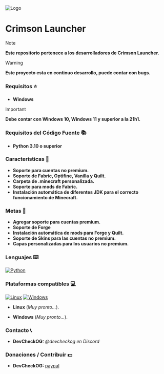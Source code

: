 <img alt="Logo" src="https://github.com/DevCheckOG/Crimson-Project/blob/main/assets/logo.png">

# Crimson Launcher

> [!NOTE]  
> **Este repositorio pertenece a los desarrolladores de Crimson Launcher.**

> [!WARNING]
> **Este proyecto esta en continuo desarrollo, puede contar con bugs.**

### Requisitos ⭐
       
- **Windows**

> [!IMPORTANT]  
> **Debe contar con Windows 10, Windows 11 y superior a la 21h1.**
            
### Requisitos del Código Fuente 📚

- **Python 3.10 o superior**

### Características 💎

- **Soporte para cuentas no premium.**
- **Soporte de Fabric, Optifine, Vanilla y Quilt.**
- **Carpeta de .minecraft personalizada.**
- **Soporte para mods de Fabric.**
- **Instalación automática de diferentes JDK para el correcto funcionamiento de Minecraft.**

### Metas 💪

- **Agregar soporte para cuentas premium.**
- **Soporte de Forge**
- **Instalación automática de mods para Forge y Quilt.**
- **Soporte de Skins para las cuentas no premium.**
- **Capas personalizadas para los usuarios no premium.**
  
### Lenguajes ⌨️

<a href="https://github.com/DevCheckOG"><img alt="Python" src="https://img.shields.io/badge/Python-14354C?style=for-the-badge&logo=python&logoColor=white"></a>

### Plataformas compatibles 💻

<a href="https://github.com/DevCheckOG"><img alt="Linux" src="https://img.shields.io/badge/Linux-FCC624?style=for-the-badge&logo=linux&logoColor=black"></a> <a href="https://github.com/DevCheckOG"><img alt="Windows" src="https://img.shields.io/badge/Windows-0078D6?style=for-the-badge&logo=windows&logoColor=white"></a> 

- **Linux** (*Muy pronto...*).

- **Windows** (*Muy pronto...*).

### Contacto 📞

- **DevCheckOG:** *@devcheckog en Discord*

### Donaciones / Contribuir 💵

- **DevCheckOG:** [paypal](https://www.paypal.com/paypalme/DevCheck)
